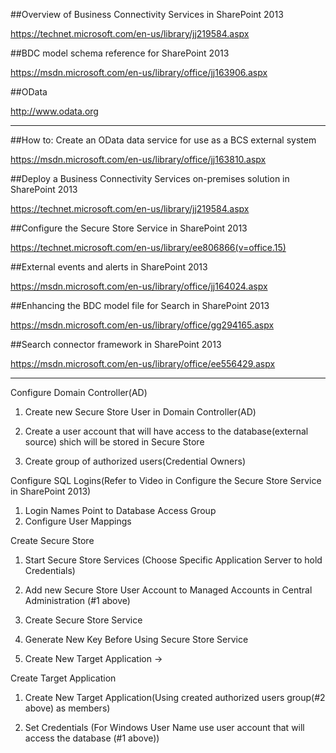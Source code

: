 ##Overview of Business Connectivity Services in SharePoint 2013

https://technet.microsoft.com/en-us/library/jj219584.aspx

##BDC model schema reference for SharePoint 2013

https://msdn.microsoft.com/en-us/library/office/jj163906.aspx

##OData

http://www.odata.org

---------------------------------------------------------------------

##How to: Create an OData data service for use as a BCS external system

https://msdn.microsoft.com/en-us/library/office/jj163810.aspx

##Deploy a Business Connectivity Services on-premises solution in SharePoint 2013

https://technet.microsoft.com/en-us/library/jj219584.aspx

##Configure the Secure Store Service in SharePoint 2013

https://technet.microsoft.com/en-us/library/ee806866(v=office.15)

##External events and alerts in SharePoint 2013

https://msdn.microsoft.com/en-us/library/office/jj164024.aspx

##Enhancing the BDC model file for Search in SharePoint 2013

https://msdn.microsoft.com/en-us/library/office/gg294165.aspx

##Search connector framework in SharePoint 2013

https://msdn.microsoft.com/en-us/library/office/ee556429.aspx


---------------------------------------------------------------------

Configure Domain Controller(AD)

1. Create new Secure Store User in Domain Controller(AD)

2. Create a user account that will have access to the database(external source) shich will be stored in Secure Store

3. Create group of authorized users(Credential Owners)

Configure SQL Logins(Refer to Video in Configure the Secure Store Service in SharePoint 2013)

1. Login Names Point to Database Access Group
2. Configure User Mappings

Create Secure Store

1. Start Secure Store Services (Choose Specific Application Server to hold Credentials)

2. Add new Secure Store User Account to Managed Accounts in Central Administration (#1 above)

3. Create Secure Store Service

4. Generate New Key Before Using Secure Store Service

5. Create New Target Application ->


Create Target Application

1. Create New Target Application(Using created authorized users group(#2 above) as members)

2. Set Credentials (For Windows User Name use user account that will access the database (#1 above))










